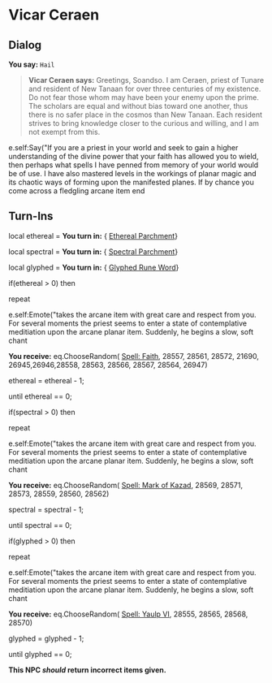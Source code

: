 # Vicar Ceraen

## Dialog

**You say:** `Hail`



>**Vicar Ceraen says:** Greetings, Soandso. I am Ceraen, priest of Tunare and resident of New Tanaan for over three centuries of my existence. Do not fear those whom may have been your enemy upon the prime. The scholars are equal and without bias toward one another, thus there is no safer place in the cosmos than New Tanaan. Each resident strives to bring knowledge closer to the curious and willing, and I am not exempt from this.


e.self:Say("If you are a priest in your world and seek to gain a higher understanding of the divine power that your faith has allowed you to wield, then perhaps what spells I have penned from memory of your world would be of use. I have also mastered levels in the workings of planar magic and its chaotic ways of forming upon the manifested planes. If by chance you come across a fledgling arcane item 
end

## Turn-Ins



local ethereal =  **You turn in:**  { [Ethereal Parchment](/item/29112)}

local spectral =  **You turn in:**  { [Spectral Parchment](/item/29131)}

local glyphed =  **You turn in:**  { [Glyphed Rune Word](/item/29132)}

if(ethereal > 0) then


repeat



e.self:Emote("takes the arcane item with great care and respect from you. For several moments the priest seems to enter a state of contemplative meditiation upon the arcane planar item. Suddenly, he begins a slow, soft chant 



 **You receive:** eq.ChooseRandom( [Spell: Faith](/item/28646), 28557, 28561, 28572, 21690, 26945,26946,28558, 28563, 28566, 28567, 28564, 26947) 



ethereal = ethereal - 1;


until ethereal == 0;

if(spectral > 0) then


repeat



e.self:Emote("takes the arcane item with great care and respect from you. For several moments the priest seems to enter a state of contemplative meditiation upon the arcane planar item. Suddenly, he begins a slow, soft chant 



 **You receive:** eq.ChooseRandom( [Spell: Mark of Kazad](/item/21647), 28569, 28571, 28573, 28559, 28560, 28562) 



spectral = spectral - 1;


until spectral == 0;

if(glyphed > 0) then


repeat



e.self:Emote("takes the arcane item with great care and respect from you. For several moments the priest seems to enter a state of contemplative meditiation upon the arcane planar item. Suddenly, he begins a slow, soft chant 



 **You receive:** eq.ChooseRandom( [Spell: Yaulp VI](/item/21689), 28555, 28565, 28568, 28570) 



glyphed = glyphed - 1;


until glyphed == 0;

**This NPC *should* return incorrect items given.**





